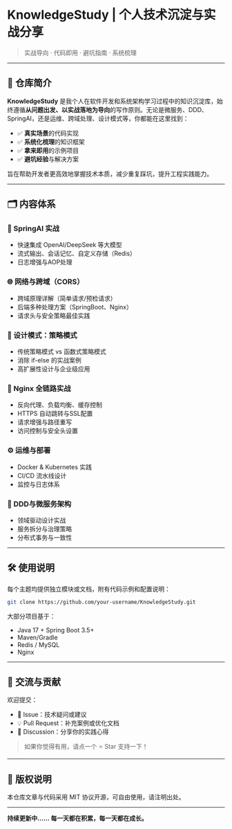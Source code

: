 # KnowledgeStudy | 个人技术沉淀与实战分享

> 实战导向 · 代码即用 · 避坑指南 · 系统梳理

---

## 📌 仓库简介

**KnowledgeStudy** 是我个人在软件开发和系统架构学习过程中的知识沉淀库，始终遵循**从问题出发、以实战落地为导向**的写作原则。无论是微服务、DDD、SpringAI，还是运维、跨域处理、设计模式等，你都能在这里找到：

- ✅ **真实场景**的代码实现
- ✅ **系统化梳理**的知识框架
- ✅ **拿来即用**的示例项目
- ✅ **避坑经验**与解决方案

旨在帮助开发者更高效地掌握技术本质，减少重复踩坑，提升工程实践能力。

---

## 🗂 内容体系

### 🤖 SpringAI 实战
- 快速集成 OpenAI/DeepSeek 等大模型
- 流式输出、会话记忆、自定义存储（Redis）
- 日志增强与AOP处理

### 🌐 网络与跨域（CORS）
- 跨域原理详解（简单请求/预检请求）
- 后端多种处理方案（SpringBoot、Nginx）
- 请求头与安全策略最佳实践

### 🧩 设计模式：策略模式
- 传统策略模式 vs 函数式策略模式
- 消除 if-else 的实战案例
- 高扩展性设计与企业级应用

### 🚀 Nginx 全链路实战
- 反向代理、负载均衡、缓存控制
- HTTPS 自动跳转与SSL配置
- 请求增强与路径重写
- 访问控制与安全头设置

### ⚙️ 运维与部署
- Docker & Kubernetes 实践
- CI/CD 流水线设计
- 监控与日志体系

### 🧠 DDD与微服务架构
- 领域驱动设计实战
- 服务拆分与治理策略
- 分布式事务与一致性

---

## 🛠 使用说明

每个主题均提供独立模块或文档，附有代码示例和配置说明：

```bash
git clone https://github.com/your-username/KnowledgeStudy.git
```

大部分项目基于：
- Java 17 + Spring Boot 3.5+
- Maven/Gradle
- Redis / MySQL
- Nginx

---

## 🤝 交流与贡献

欢迎提交：
- 🐛 Issue：技术疑问或建议
- 💡 Pull Request：补充案例或优化文档
- 📖 Discussion：分享你的实践心得

> 如果你觉得有用，请点一个 ⭐ Star 支持一下！

---

## 📜 版权说明

本仓库文章与代码采用 MIT 协议开源，可自由使用，请注明出处。

---
**持续更新中…… 每一天都在积累，每一天都在成长。**
